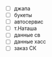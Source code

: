 - [ ] джапа
- [ ] букеты
- [ ] автосервис
- [ ] т.Наташа
- [ ] данные св
- [ ] данные хасс
- [ ] заказ СК